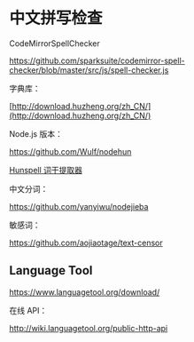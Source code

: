 中文拼写检查
===

CodeMirrorSpellChecker

https://github.com/sparksuite/codemirror-spell-checker/blob/master/src/js/spell-checker.js

字典库：

[http://download.huzheng.org/zh_CN/](http://download.huzheng.org/zh_CN/)


Node.js 版本：

https://github.com/Wulf/nodehun

[Hunspell 词干提取器](https://www.elastic.co/guide/cn/elasticsearch/guide/current/hunspell.html)


中文分词：

https://github.com/yanyiwu/nodejieba

敏感词：

https://github.com/aojiaotage/text-censor

Language Tool
---

https://www.languagetool.org/download/

在线 API：

http://wiki.languagetool.org/public-http-api
